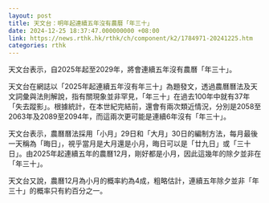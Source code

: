 ```yaml
---
layout: post
title: 天文台：明年起連續五年沒有農曆「年三十」
date: 2024-12-25 18:37:47.000000000 +08:00
link: https://news.rthk.hk/rthk/ch/component/k2/1784971-20241225.htm
categories: rthk
---
```


天文台表示，自2025年起至2029年，將會連續五年沒有農曆「年三十」。

天文台在網誌以「2025年起連續五年沒有年三十」為題發文，透過農曆曆法及天文詞彙與法則解說，指有關現象並非罕見，「年三十」在過去100年中就有37年「失去蹤影」。根據統計，在本世紀完結前，還會有兩次類近情況，分別是2058至2063年及2089至2094年，而這兩次更可能是連續6年沒有「年三十」。

天文台表示，農曆曆法採用「小月」29日和「大月」30日的編制方法，每月最後一天稱為「晦日」，視乎當月是大月還是小月，晦日可以是「廿九日」或「三十日」。由2025年起連續五年的農曆12月，剛好都是小月，因此這幾年的除夕並非在「年三十」。

天文台又說，農曆12月為小月的概率約為4成，粗略估計，連續五年除夕並非「年三十」的概率只有約百分之一。
